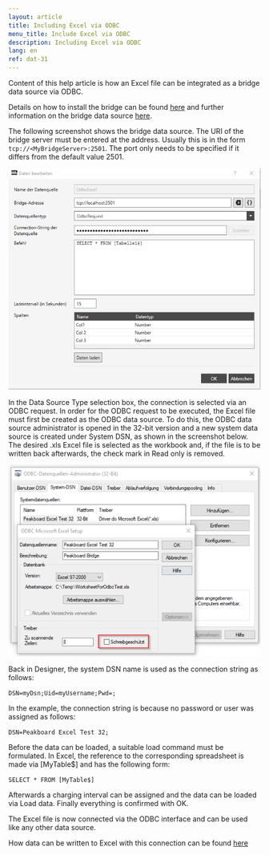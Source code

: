 ```yaml
---
layout: article
title: Including Excel via ODBC
menu_title: Include Excel via ODBC
description: Including Excel via ODBC
lang: en
ref: dat-31
---
```


Content of this help article is how an Excel file can be integrated as a bridge data source via ODBC.

Details on how to install the bridge can be found [here](/administration/01-de-install.html) and further information on the bridge data source [here](/data_sources/14-de-peakboard-bridge.html).

The following screenshot shows the bridge data source. The URI of the bridge server must be entered at the address. Usually this is in the form `tcp://<MyBridgeServer>:2501`. The port only needs to be specified if it differs from the default value 2501.

![ODBC login mask](/assets/images/data-sources/odbc-excel/odbc_form.png)

In the Data Source Type selection box, the connection is selected via an ODBC request.
In order for the ODBC request to be executed, the Excel file must first be created as the ODBC data source. To do this, the ODBC data source administrator is opened in the 32-bit version and a new system data source is created under System DSN, as shown in the screenshot below. The desired .xls Excel file is selected as the workbook and, if the file is to be written back afterwards, the check mark in Read only is removed.

![ODBC Data Source](/assets/images/data-sources/odbc-excel/odbc.png)

Back in Designer, the system DSN name is used as the connection string as follows:

```
DSN=myDsn;Uid=myUsername;Pwd=;
```

In the example, the connection string is because no password or user was assigned as follows:

```
DSN=Peakboard Excel Test 32;
```

Before the data can be loaded, a suitable load command must be formulated. In Excel, the reference to the corresponding spreadsheet is made via [MyTable$] and has the following form:

```
SELECT * FROM [MyTable$]
```

Afterwards a charging interval can be assigned and the data can be loaded via Load data. Finally everything is confirmed with OK.

The Excel file is now connected via the ODBC interface and can be used like any other data source.

How data can be written to Excel with this connection can be found [here](/scripting/Samples/12-de-excel.html)